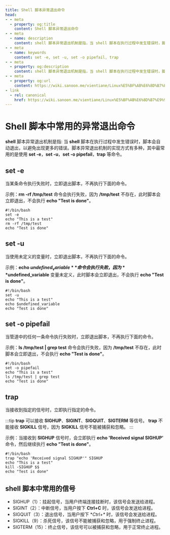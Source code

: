 ```yaml
---
title: Shell 脚本异常退出命令
head:
- - meta
  - property: og:title
    content: Shell 脚本异常退出命令
- - meta
  - name: description
    content: shell 脚本异常退出机制是指，当 shell 脚本在执行过程中发生错误时，脚本会自动退出，以避免出现更多的错误。
- - meta
  - name: keywords
    content: set -e, set -u, set -o pipefail, trap
- - meta
  - property: og:description
    content: shell 脚本异常退出机制是指，当 shell 脚本在执行过程中发生错误时，脚本会自动退出，以避免出现更多的错误。
- - meta
  - property: og:url
    content: https://wiki.sanoon.me/vientiane/Linux%E5%BF%AB%E6%8D%B7%E9%94%AE
- link
  - rel: canonical
    href: https://wiki.sanoon.me/vientiane/Linux%E5%BF%AB%E6%8D%B7%E9%94%AE
---
```


# **Shell** 脚本中常用的异常退出命令

**shell** 脚本异常退出机制是指: 当 **shell** 脚本在执行过程中发生错误时，脚本会自动退出，以避免出现更多的错误。脚本异常退出机制的实现方式有多种，其中最常用的是使用 **set -e**，**set -u**，**set -o pipefail**，**trap** 等命令。

## **set -e**
当某条命令执行失败时，立即退出脚本，不再执行下面的命令。

示例：**rm -rf /tmp/test** 命令会执行失败，因为 **/tmp/test** 不存在，此时脚本会立即退出，不会执行 **echo "Test is done"**。
```shell
#!/bin/bash
set -e
echo "This is a test"
rm -rf /tmp/test
echo "Test is done"
```

## **set -u**
当使用未定义的变量时，立即退出脚本，不再执行下面的命令。

示例：**echo $undefined_variable** 命令会执行失败，因为 **$undefined_variable** 变量未定义，此时脚本会立即退出，不会执行 **echo "Test is done"**。
```shell
#!/bin/bash
set -u
echo "This is a test"
echo $undefined_variable
echo "Test is done"
```

## **set -o pipefail**
当管道中的任何一条命令执行失败时，立即退出脚本，不再执行下面的命令。

示例：**ls /tmp/test | grep test** 命令会执行失败，因为 **/tmp/test** 不存在，此时脚本会立即退出，不会执行 **echo "Test is done"**。

```shell
#!/bin/bash
set -o pipefail
echo "This is a test"
ls /tmp/test | grep test
echo "Test is done"
```


## **trap**
当接收到指定的信号时，立即执行指定的命令。

:::tip 
**trap** 可以接收 **SIGHUP**、**SIGINT**、**SIGQUIT**、**SIGTERM** 等信号。
**trap** 不能接收 **SIGKILL** 信号，因为 **SIGKILL** 信号不能被捕获和忽略。
:::

示例：当接收到 **SIGHUP** 信号时，会立即执行 **echo 'Received signal SIGHUP'** 命令，然后继续执行 **echo "Test is done"**。
```shell
#!/bin/bash
trap "echo 'Received signal SIGHUP'" SIGHUP
echo "This is a test"
kill -SIGHUP $$
echo "Test is done"
```

## **shell** 脚本中常用的信号

* SIGHUP（1）：挂起信号，当用户终端连接挂断时，该信号会发送给进程。
* SIGINT（2）：中断信号，当用户按下 **Ctrl+C** 时，该信号会发送给进程。
* SIGQUIT（3）：退出信号，当用户按下 **Ctrl+\** 时，该信号会发送给进程。
* SIGKILL（9）：杀死信号，该信号不能被捕获和忽略，用于强制终止进程。
* SIGTERM（15）：终止信号，该信号可以被捕获和忽略，用于正常终止进程。